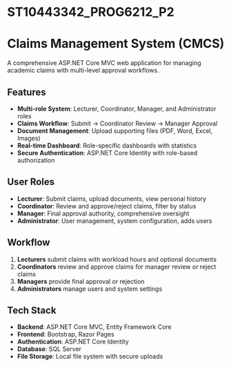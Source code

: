 # ST10443342_PROG6212_P2
# Claims Management System (CMCS)

A comprehensive ASP.NET Core MVC web application for managing academic claims with multi-level approval workflows.

## Features

- **Multi-role System**: Lecturer, Coordinator, Manager, and Administrator roles
- **Claims Workflow**: Submit → Coordinator Review → Manager Approval
- **Document Management**: Upload supporting files (PDF, Word, Excel, Images)
- **Real-time Dashboard**: Role-specific dashboards with statistics
- **Secure Authentication**: ASP.NET Core Identity with role-based authorization

##  User Roles

- **Lecturer**: Submit claims, upload documents, view personal history
- **Coordinator**: Review and approve/reject claims, filter by status
- **Manager**: Final approval authority, comprehensive oversight
- **Administrator**: User management, system configuration, adds users

##  Workflow

1. **Lecturers** submit claims with workload hours and optional documents
2. **Coordinators** review and approve claims for manager review or reject claims
3. **Managers** provide final approval or rejection
4. **Administrators** manage users and system settings

## Tech Stack

- **Backend**: ASP.NET Core MVC, Entity Framework Core
- **Frontend**: Bootstrap, Razor Pages
- **Authentication**: ASP.NET Core Identity
- **Database**: SQL Server
- **File Storage**: Local file system with secure uploads
